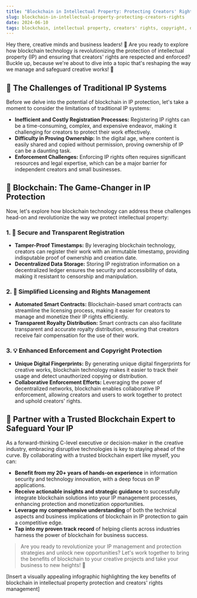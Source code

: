 ```yaml
---
title: "Blockchain in Intellectual Property: Protecting Creators' Rights"
slug: blockchain-in-intellectual-property-protecting-creators-rights
date: 2024-06-10
tags: blockchain, intellectual property, creators' rights, copyright, digital assets
---
```


Hey there, creative minds and business leaders! 🎨 Are you ready to explore how blockchain technology is revolutionizing the protection of intellectual property (IP) and ensuring that creators' rights are respected and enforced? Buckle up, because we're about to dive into a topic that's reshaping the way we manage and safeguard creative works! 🚀

## 🤔 The Challenges of Traditional IP Systems

Before we delve into the potential of blockchain in IP protection, let's take a moment to consider the limitations of traditional IP systems:

- **Inefficient and Costly Registration Processes:** Registering IP rights can be a time-consuming, complex, and expensive endeavor, making it challenging for creators to protect their work effectively.
- **Difficulty in Proving Ownership:** In the digital age, where content is easily shared and copied without permission, proving ownership of IP can be a daunting task.
- **Enforcement Challenges:** Enforcing IP rights often requires significant resources and legal expertise, which can be a major barrier for independent creators and small businesses.

## 🌟 Blockchain: The Game-Changer in IP Protection

Now, let's explore how blockchain technology can address these challenges head-on and revolutionize the way we protect intellectual property:

### 1. 🔐 Secure and Transparent Registration

- **Tamper-Proof Timestamps:** By leveraging blockchain technology, creators can register their work with an immutable timestamp, providing indisputable proof of ownership and creation date.
- **Decentralized Data Storage:** Storing IP registration information on a decentralized ledger ensures the security and accessibility of data, making it resistant to censorship and manipulation.

### 2. 🤝 Simplified Licensing and Rights Management

- **Automated Smart Contracts:** Blockchain-based smart contracts can streamline the licensing process, making it easier for creators to manage and monetize their IP rights efficiently.
- **Transparent Royalty Distribution:** Smart contracts can also facilitate transparent and accurate royalty distribution, ensuring that creators receive fair compensation for the use of their work.

### 3. 💡 Enhanced Enforcement and Copyright Protection

- **Unique Digital Fingerprints:** By generating unique digital fingerprints for creative works, blockchain technology makes it easier to track their usage and detect unauthorized copying or distribution.
- **Collaborative Enforcement Efforts:** Leveraging the power of decentralized networks, blockchain enables collaborative IP enforcement, allowing creators and users to work together to protect and uphold creators' rights.

## 🤝 Partner with a Trusted Blockchain Expert to Safeguard Your IP

As a forward-thinking C-level executive or decision-maker in the creative industry, embracing disruptive technologies is key to staying ahead of the curve. By collaborating with a trusted blockchain expert like myself, you can:

- **Benefit from my 20+ years of hands-on experience** in information security and technology innovation, with a deep focus on IP applications.
- **Receive actionable insights and strategic guidance** to successfully integrate blockchain solutions into your IP management processes, enhancing protection and monetization opportunities.
- **Leverage my comprehensive understanding** of both the technical aspects and business implications of blockchain in IP protection to gain a competitive edge.
- **Tap into my proven track record** of helping clients across industries harness the power of blockchain for business success.

> Are you ready to revolutionize your IP management and protection strategies and unlock new opportunities? Let's work together to bring the benefits of blockchain to your creative projects and take your business to new heights! 🌟

[Insert a visually appealing infographic highlighting the key benefits of blockchain in intellectual property protection and creators' rights management]
